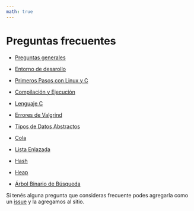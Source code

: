 ```yaml
---
math: true
---
```


Preguntas frecuentes
====================

* [Preguntas generales](general)

* [Entorno de desarollo](entorno)

* [Primeros Pasos con Linux y C](primeros-pasos)

* [Compilación y Ejecución](compilacion-ejecucion)

* [Lenguaje C](lenguaje-c)

* [Errores de Valgrind](valgrind)

* [Tipos de Datos Abstractos](tda)

* [Cola](cola)

* [Lista Enlazada](lista-enlazada)

* [Hash](hash)

* [Heap](heap)

* [Árbol Binario de Búsqueda](abb)

Si tenés alguna pregunta que consideras frecuente podes agregarla como un [issue](https://github.com/algoritmos-rw/algo2/issues) y la agregamos al sitio.
